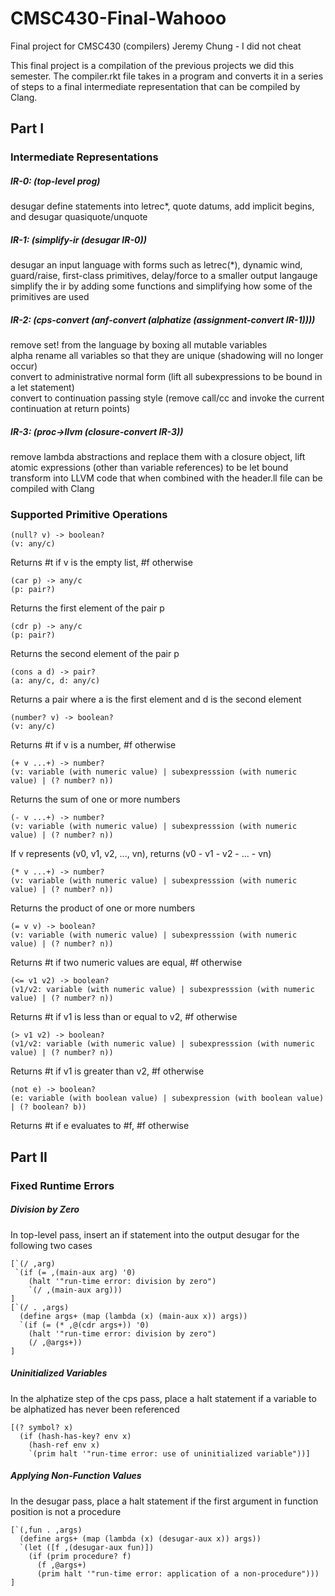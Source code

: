 # CMSC430-Final-Wahooo
Final project for CMSC430 (compilers)
Jeremy Chung - I did not cheat

This final project is a compilation of the previous projects we did this semester. The compiler.rkt file takes in a program and converts it in a series of steps to a final intermediate representation that can be compiled by Clang. 

## Part I

### Intermediate Representations

##### IR-0: (top-level prog)
  desugar define statements into letrec\*, quote datums, add implicit begins, and desugar quasiquote/unquote

##### IR-1: (simplify-ir (desugar IR-0))
  desugar an input language with forms such as letrec(\*), dynamic wind, guard/raise, first-class primitives, delay/force to a  smaller output langauge <br/>
  simplify the ir by adding some functions and simplifying how some of the primitives are used

##### IR-2: (cps-convert (anf-convert (alphatize (assignment-convert IR-1))))
  remove set! from the language by boxing all mutable variables <br/>
  alpha rename all variables so that they are unique (shadowing will no longer occur) <br/>
  convert to administrative normal form (lift all subexpressions to be bound in a let statement) <br/>
  convert to continuation passing style (remove call/cc and invoke the current continuation at return points) <br/>

##### IR-3: (proc->llvm (closure-convert IR-3))
  remove lambda abstractions and replace them with a closure object, lift atomic expressions (other than variable references) to be let bound <br/>
  transform into LLVM code that when combined with the header.ll file can be compiled with Clang 
  
### Supported Primitive Operations

```racket
(null? v) -> boolean? 
(v: any/c)
```
Returns #t if v is the empty list, #f otherwise

```racket 
(car p) -> any/c 
(p: pair?) 
```
Returns the first element of the pair p

```racket 
(cdr p) -> any/c 
(p: pair?) 
```
Returns the second element of the pair p

```racket 
(cons a d) -> pair? 
(a: any/c, d: any/c) 
```
Returns a pair where a is the first element and d is the second element

```racket
(number? v) -> boolean? 
(v: any/c)
```
Returns #t if v is a number, #f otherwise

```racket
(+ v ...+) -> number? 
(v: variable (with numeric value) | subexpresssion (with numeric value) | (? number? n))
```
Returns the sum of one or more numbers

```racket
(- v ...+) -> number? 
(v: variable (with numeric value) | subexpresssion (with numeric value) | (? number? n))
```
If v represents (v0, v1, v2, ..., vn), returns (v0 - v1 - v2 - ... - vn)

```racket
(* v ...+) -> number? 
(v: variable (with numeric value) | subexpresssion (with numeric value) | (? number? n))
```
Returns the product of one or more numbers

```racket
(= v v) -> boolean? 
(v: variable (with numeric value) | subexpresssion (with numeric value) | (? number? n))
```
Returns #t if two numeric values are equal, #f otherwise

```racket
(<= v1 v2) -> boolean? 
(v1/v2: variable (with numeric value) | subexpresssion (with numeric value) | (? number? n))
```
Returns #t if v1 is less than or equal to v2, #f otherwise

```racket
(> v1 v2) -> boolean? 
(v1/v2: variable (with numeric value) | subexpresssion (with numeric value) | (? number? n))
```
Returns #t if v1 is greater than v2, #f otherwise

```racket
(not e) -> boolean? 
(e: variable (with boolean value) | subexpression (with boolean value) | (? boolean? b))
```
Returns #t if e evaluates to #f, #f otherwise

## Part II

### Fixed Runtime Errors

##### Division by Zero
In top-level pass, insert an if statement into the output desugar for the following two cases

```racket
[`(/ ,arg)
 `(if (= ,(main-aux arg) '0)
    (halt '"run-time error: division by zero")
    `(/ ,(main-aux arg)))
]
[`(/ . ,args)
  (define args+ (map (lambda (x) (main-aux x)) args))
  `(if (= (* ,@(cdr args+)) '0)
    (halt '"run-time error: division by zero")
    (/ ,@args+))
]
```
##### Uninitialized Variables
In the alphatize step of the cps pass, place a halt statement if a variable to be alphatized has never been referenced

```racket
[(? symbol? x)
  (if (hash-has-key? env x)                
    (hash-ref env x)
    `(prim halt '"run-time error: use of uninitialized variable"))]
```
##### Applying Non-Function Values
In the desugar pass, place a halt statement if the first argument in function position is not a procedure

```racket
[`(,fun . ,args)
  (define args+ (map (lambda (x) (desugar-aux x)) args))
  `(let ([f ,(desugar-aux fun)])
    (if (prim procedure? f)
      (f ,@args+)
      (prim halt '"run-time error: application of a non-procedure")))
]
```
